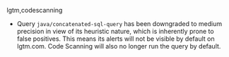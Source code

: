 lgtm,codescanning
* Query `java/concatenated-sql-query` has been downgraded to medium precision in view of its heuristic nature, which is inherently prone to false positives. This means its alerts will not be visible by default on lgtm.com. Code Scanning will also no longer run the query by default. 
